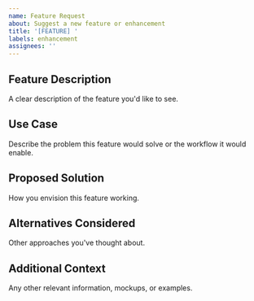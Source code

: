 ```yaml
---
name: Feature Request
about: Suggest a new feature or enhancement
title: '[FEATURE] '
labels: enhancement
assignees: ''
---
```


## Feature Description

A clear description of the feature you'd like to see.

## Use Case

Describe the problem this feature would solve or the workflow it would enable.

## Proposed Solution

How you envision this feature working.

## Alternatives Considered

Other approaches you've thought about.

## Additional Context

Any other relevant information, mockups, or examples.
